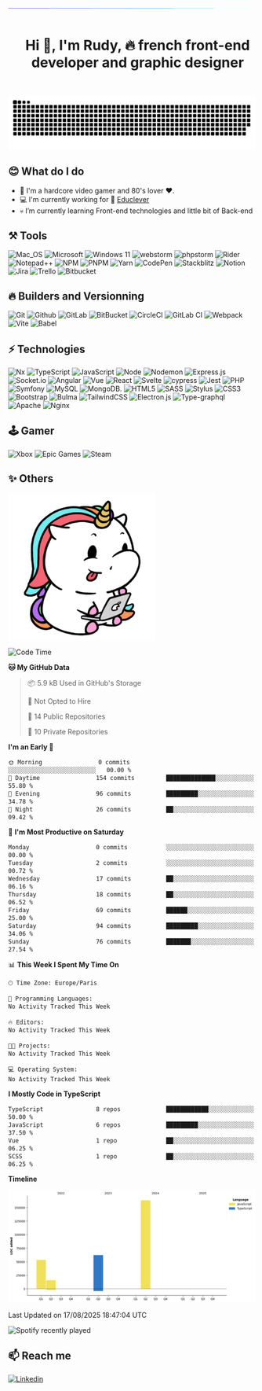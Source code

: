 <!--
**xRdev38/xRdev38** is a ✨ _special_ ✨ repository because its `README.md` (this file) appears on your GitHub profile.

I'm Rudy, Front-end development and graphic designer. I'm a hardcore video gamer. Player forever !

- 🔭 I’m currently working on ...
- 🌱 I’m currently learning ...
- 👯 I’m looking to collaborate on ...
- 🤔 I’m looking for help with ...
- 💬 Ask me about ...
- 📫 How to reach me: ...
- 😄 Pronouns: ...
- ⚡ Fun fact: ...
-->
<img src="https://raw.githubusercontent.com/xRdev38/static/main/loading.gif">

<div id="user-content-toc">
  <ul align="center">
    <summary><h1 style="display: inline-block">Hi 👋, I'm Rudy, 🔥 french <strong>front-end developer</strong> and <strong>graphic designer</strong></h1></summary>
  </ul>
</div>
<br />

<!--- snake -->
<div align="center">
  <img  src="https://raw.githubusercontent.com/xRdev38/static/main/grid-snake.svg"
       alt="snake" /></a>
</div>


## 😊 What do I do
- 🎲 I'm a hardcore video gamer and 80's lover ❤️.
- 💻 I'm currently working for 🐝 [Educlever](https://git.educlever.io/)
- 💀 I’m currently learning Front-end technologies and little bit of Back-end

## ⚒️ Tools
![Mac_OS](https://img.shields.io/badge/-Mac_OS-999999?logo=Apple&style=flat-square&logoColor=white) ![Microsoft](https://img.shields.io/badge/Microsoft-0078D4?style=flat-square&logo=microsoft&logoColor=white) ![Windows 11](https://img.shields.io/badge/Windows%2011-%230079d5.svg?style=flat-square&logo=Windows%2011&logoColor=white) ![webstorm](https://img.shields.io/badge/-Webstorm-000000?logo=WebStorm&style=flat-square&logoColor=white) ![phpstorm](https://img.shields.io/badge/-Phpstorm-291F42?logo=Phpstorm&style=flat-square&logoColor=white) ![Rider](https://img.shields.io/badge/Rider-000000.svg?style=flat-square&logo=Rider&logoColor=white&color=black&labelColor=crimson) ![Notepad++](https://img.shields.io/badge/Notepad++-90E59A.svg?style=flat-square&logo=notepad%2b%2b&logoColor=black) ![NPM](https://img.shields.io/badge/NPM-%23CB3837.svg?style=flat-square&logo=npm&logoColor=white) ![PNPM](https://img.shields.io/badge/pnpm-%234a4a4a.svg?style=flat-square&logo=pnpm&logoColor=f69220) ![Yarn](https://img.shields.io/badge/yarn-%232C8EBB.svg?style=flat-square&logo=yarn&logoColor=white) ![CodePen](https://img.shields.io/badge/Codepen-000000?style=flat-square&logo=codepen&logoColor=white) ![Stackblitz](https://img.shields.io/badge/Stackblitz-fff?style=flat-square&logo=Stackblitz&logoColor=1389FD) ![Notion](https://img.shields.io/badge/Notion-%23000000.svg?style=flat-square&logo=notion&logoColor=white) ![Jira](https://img.shields.io/badge/jira-%230A0FFF.svg?style=flat-square&logo=jira&logoColor=white) ![Trello](https://img.shields.io/badge/Trello-%23026AA7.svg?style=flat-square&logo=Trello&logoColor=white) ![Bitbucket](https://img.shields.io/badge/bitbucket-%230047B3.svg?style=flat-square&logo=bitbucket&logoColor=white)

## 🔥 Builders and Versionning
![Git](https://img.shields.io/badge/-Git-F05032?logo=Git&style=flat-square&logoColor=white) ![Github](https://img.shields.io/badge/-Github-181717?logo=Github&style=flat-square&logoColor=white) ![GitLab](https://img.shields.io/badge/-GitLab-FCA121?style=flat-square&logo=gitlab) ![BitBucket](https://img.shields.io/badge/-BitBucket-darkblue?style=flat-square&logo=bitbucket) ![CircleCI](https://img.shields.io/badge/circle%20ci-%23161616.svg?style=flat-square&logo=circleci&logoColor=white) ![GitLab CI](https://img.shields.io/badge/gitlab%20ci-%23181717.svg?style=flat-square&logo=gitlab&logoColor=white) ![Webpack](https://img.shields.io/badge/-webpack-1C78C0?logo=Webpack&style=flat-square&logoColor=white) ![Vite](https://img.shields.io/badge/vite-%23646CFF.svg?style=flat-square&logo=vite&logoColor=white) ![Babel](https://img.shields.io/badge/Babel-F9DC3e?style=flat-square&logo=babel&logoColor=black)

## ⚡ Technologies

![Nx](https://img.shields.io/badge/nx-143055?style=flat-square&logo=nx&logoColor=white) ![TypeScript](https://img.shields.io/badge/-Typescript-007ACC?logo=Typescript&style=flat-square&logoColor=white) ![JavaScript](https://img.shields.io/badge/-JavaScript-000000?style=flat-square&logo=javascript) ![Node](https://img.shields.io/badge/-Node-3C873A?logo=Node.js&style=flat-square&logoColor=white) ![Nodemon](https://img.shields.io/badge/NODEMON-%23323330.svg?style=flat-square&logo=nodemon&logoColor=%BBDEAD) ![Express.js](https://img.shields.io/badge/express.js-%23404d59.svg?style=flat-square&logo=express&logoColor=%2361DAFB) ![Socket.io](https://img.shields.io/badge/Socket.io-black?style=flat-square&logo=socket.io&badgeColor=010101) ![Angular](https://img.shields.io/badge/-Angular-DD1B16?logo=Angular&style=flat-square&logoColor=white) ![Vue](https://img.shields.io/badge/-Vue-42b883?logo=Vue.js&style=flat-square&logoColor=white) ![React](https://img.shields.io/badge/react-%2320232a.svg?style=flat-square&logo=react&logoColor=%2361DAFB) ![Svelte](https://img.shields.io/badge/svelte-%23f1413d.svg?style=flat-square&logo=svelte&logoColor=white) ![cypress](https://img.shields.io/badge/-cypress-%23E5E5E5?style=flat-square&logo=cypress&logoColor=058a5e) ![Jest](https://img.shields.io/badge/-jest-%23C21325?style=flat-square&logo=jest&logoColor=white) ![PHP](https://img.shields.io/badge/-PHP-8993BE?style=flat-square&logo=php&logoColor=white) ![Symfony](https://img.shields.io/badge/symfony-%23000000.svg?style=flat-square&logo=symfony&logoColor=white) ![MySQL](https://img.shields.io/badge/-MySQL-00758F?style=flat-square&logo=mysql&logoColor=white) ![MongoDB](https://img.shields.io/badge/-MongoDB-049024?style=flat-square&logo=mongodb&logoColor=white). ![HTML5](https://img.shields.io/badge/-HTML5-E34F26?style=flat-square&logo=html5&logoColor=white) ![SASS](https://img.shields.io/badge/SASS-hotpink.svg?style=flat-square&logo=SASS&logoColor=white) ![Stylus](https://img.shields.io/badge/stylus-%23ff6347.svg?style=flat-square&logo=stylus&logoColor=white) ![CSS3](https://img.shields.io/badge/-CSS3-1572B6?style=flat-square&logo=css3) ![Bootstrap](https://img.shields.io/badge/bootstrap-%238511FA.svg?style=flat-square&logo=bootstrap&logoColor=white) ![Bulma](https://img.shields.io/badge/bulma-00D0B1?style=flat-square&logo=bulma&logoColor=white) ![TailwindCSS](https://img.shields.io/badge/tailwindcss-%2338B2AC.svg?style=flat-square&logo=tailwind-css&logoColor=white) ![Electron.js](https://img.shields.io/badge/Electron-191970?style=flat-square&logo=Electron&logoColor=white) ![Type-graphql](https://img.shields.io/badge/-TypeGraphQL-%23C04392?style=flat-square) ![Apache](https://img.shields.io/badge/apache-%23D42029.svg?style=flat-square&logo=apache&logoColor=white) ![Nginx](https://img.shields.io/badge/nginx-%23009639.svg?style=flat-square&logo=nginx&logoColor=white)

## 🕹️ Gamer

![Xbox](https://img.shields.io/badge/xbox-%23107C10.svg?style=flat-square&logo=xbox&logoColor=white) ![Epic Games](https://img.shields.io/badge/epicgames-%23313131.svg?style=flat-square&logo=epicgames&logoColor=white) ![Steam](https://img.shields.io/badge/steam-%23000000.svg?style=flat-square&logo=steam&logoColor=white)


## ✨  Others

<img align="center" width=300px alt="Unicorn" src="https://raw.githubusercontent.com/xRdev38/static/main/unicorn.gif" />

<!--
<p align="left">
	<a href="https://github.com/xRdev38/shareable-services">
		<img align="center" width=278px height=160px src="https://github-readme-stats.vercel.app/api/pin/?username=xRdev38&repo=shareable-services&show_owner=true&theme=dracula" />
	</a>
  <a href="https://github.com/xRdev38/ts-helpers">
		<img align="center" width=278px height=160px src="https://github-readme-stats.vercel.app/api/pin/?username=xRdev38&repo=ts-helpers&show_owner=true&theme=dracula" />
	</a>
  <a href="https://github.com/xRdev38/lemon">
		<img align="center" width=278px height=160px src="https://github-readme-stats.vercel.app/api/pin/?username=xRdev38&repo=lemon&show_owner=true&theme=dracula" />
	</a>
</p>
-->

<!--START_SECTION:waka-->
![Code Time](http://img.shields.io/badge/Code%20Time-507%20hrs%2013%20mins-blue)

**🐱 My GitHub Data** 

> 📦 5.9 kB Used in GitHub's Storage 
 > 
> 🚫 Not Opted to Hire
 > 
> 📜 14 Public Repositories 
 > 
> 🔑 10 Private Repositories 
 > 
**I'm an Early 🐤** 

```text
🌞 Morning                0 commits           ░░░░░░░░░░░░░░░░░░░░░░░░░   00.00 % 
🌆 Daytime                154 commits         ██████████████░░░░░░░░░░░   55.80 % 
🌃 Evening                96 commits          █████████░░░░░░░░░░░░░░░░   34.78 % 
🌙 Night                  26 commits          ██░░░░░░░░░░░░░░░░░░░░░░░   09.42 % 
```
📅 **I'm Most Productive on Saturday** 

```text
Monday                   0 commits           ░░░░░░░░░░░░░░░░░░░░░░░░░   00.00 % 
Tuesday                  2 commits           ░░░░░░░░░░░░░░░░░░░░░░░░░   00.72 % 
Wednesday                17 commits          ██░░░░░░░░░░░░░░░░░░░░░░░   06.16 % 
Thursday                 18 commits          ██░░░░░░░░░░░░░░░░░░░░░░░   06.52 % 
Friday                   69 commits          ██████░░░░░░░░░░░░░░░░░░░   25.00 % 
Saturday                 94 commits          █████████░░░░░░░░░░░░░░░░   34.06 % 
Sunday                   76 commits          ███████░░░░░░░░░░░░░░░░░░   27.54 % 
```


📊 **This Week I Spent My Time On** 

```text
🕑︎ Time Zone: Europe/Paris

💬 Programming Languages: 
No Activity Tracked This Week

🔥 Editors: 
No Activity Tracked This Week

🐱‍💻 Projects: 
No Activity Tracked This Week

💻 Operating System: 
No Activity Tracked This Week
```

**I Mostly Code in TypeScript** 

```text
TypeScript               8 repos             ████████████░░░░░░░░░░░░░   50.00 % 
JavaScript               6 repos             █████████░░░░░░░░░░░░░░░░   37.50 % 
Vue                      1 repo              ██░░░░░░░░░░░░░░░░░░░░░░░   06.25 % 
SCSS                     1 repo              ██░░░░░░░░░░░░░░░░░░░░░░░   06.25 % 
```



**Timeline**

![Lines of Code chart](https://raw.githubusercontent.com/xRdev38/xRdev38/main/assets/bar_graph.png)


 Last Updated on 17/08/2025 18:47:04 UTC
<!--END_SECTION:waka-->


![Spotify recently played](https://spotify-recently-played-readme.vercel.app/api?user=58oga1t5j524o9093nlf4qa1y)


## 📫  Reach me

[![Linkedin](https://img.shields.io/badge/-Linkedin-0A66C2?style=flat-square&logo=linkedin&logoColor=white)](https://www.linkedin.com/in/rudy-nosile/)


